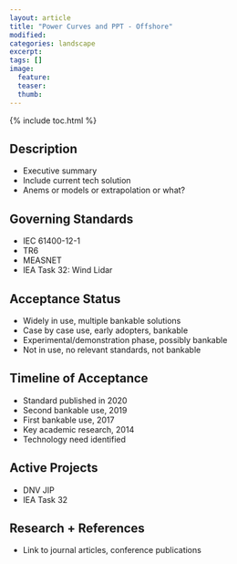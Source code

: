 ```yaml
---
layout: article
title: "Power Curves and PPT - Offshore"
modified:
categories: landscape
excerpt: 
tags: []
image:
  feature:
  teaser:
  thumb:
---
```


{% include toc.html %}

## Description
- Executive summary
- Include current tech solution
- Anems or models or extrapolation or what?

## Governing Standards
- IEC 61400-12-1
- TR6
- MEASNET
- IEA Task 32: Wind Lidar

## Acceptance Status
- Widely in use, multiple bankable solutions
- Case by case use, early adopters, bankable
- Experimental/demonstration phase, possibly bankable
- Not in use, no relevant standards, not bankable

## Timeline of Acceptance
- Standard published in 2020
- Second bankable use, 2019
- First bankable use, 2017
- Key academic research, 2014
- Technology need identified

## Active Projects
- DNV JIP
- IEA Task 32

## Research + References
- Link to journal articles, conference publications

